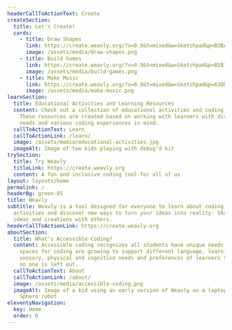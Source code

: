 ```yaml
---
headerCallToActionText: Create
createSection:
  title: Let's Create!
  cards:
    - title: Draw Shapes
      link: https://create.weavly.org/?v=0.9&t=mixed&w=Sketchpad&p=B3BA2b2AB3a3Da33&c=ghbhehbhbfdfddbdbdedeahahdhdhgh&a=123456ABDabd
      image: /assets/media/draw-shapes.png
    - title: Build Games
      link: https://create.weavly.org/?v=0.9&t=mixed&w=Sketchpad&p=B1B1B1A2B3A2B2B3&c=hgbhghfhfgfgfggggiiiilflfldldjdjdjgjgkgkgkfkfjfjfhhhhkkkkmkmkmimijijijjjjkjkjkikiigigfjfjflflhlhlhihigigigjgjhjhjjhjhgegeeeeeegeghg&a=123456ABDabd
      image: /assets/media/build-games.png
    - title: Make Music
      link: https://create.weavly.org/?v=0.9&t=mixed&w=Sketchpad&p=63DDaAdd63DD&c=aab&a=123456ABDabd
      image: /assets/media/make-music.png
learnSection:
  title: Educational Activities and Learning Resources
  content: Check out a collection of educational activities and coding tools.
    These resources are created based on working with learners with diverse
    needs and various coding experiences in mind.
  callToActionText: Learn
  callToActionLink: /learn/
  image: /assets/media/educational-activities.jpg
  imageAlt: Image of two kids playing with debug'd kit
trySection:
  title: Try Weavly
  titleLink: https://create.weavly.org
  content: A fun and inclusive coding tool for all of us
layout: layouts/home
permalink: /
headerBg: green-85
title: Weavly
subtitle: Weavly is a tool designed for everyone to learn about coding. Explore
  activities and discover new ways to turn your ideas into reality. Share your
  ideas and creations with others.
headerCallToActionLink: https://create.weavly.org
aboutSection:
  title: What’s Accessible Coding?
  content: Accessible coding recognizes all students have unique needs. Digital
    spaces for coding are growing to support different language, learning,
    sensory, physical and cognitive needs and preferences of learners to ensure
    no one is left out.
  callToActionText: About
  callToActionLink: /about/
  image: /assets/media/accessible-coding.png
  imageAlt: Image of a kid using an early version of Weavly on a laptop to control
    Sphero robot
eleventyNavigation:
  key: Home
  order: 0
---
```

